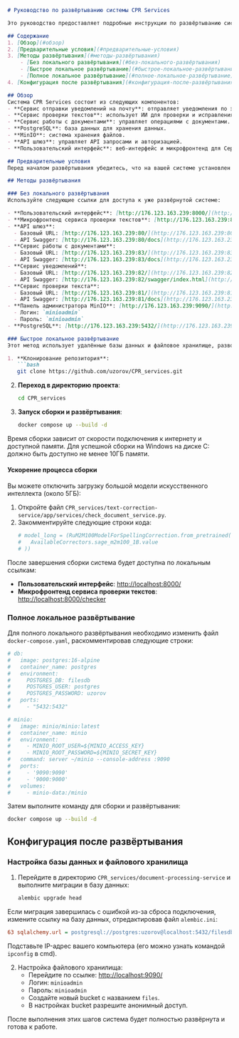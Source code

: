 ```markdown
# Руководство по развёртыванию системы CPR Services

Это руководство предоставляет подробные инструкции по развёртыванию системы CPR Services. В систему входят три основных сервиса: Сервис отправки уведомлений на почту, Сервис проверки текстов с использованием ИИ и Сервис работы с документами. Также в системе используются PostgreSQL для управления базой данных и MinIO для хранения файлов. Сервисы построены по микросервисной архитектуре с API шлюзом для авторизации запросов. Все сервисы, включая пользовательский интерфейс, упакованы в контейнеры Docker.

## Содержание
1. [Обзор](#обзор)
2. [Предварительные условия](#предварительные-условия)
3. [Методы развёртывания](#методы-развёртывания)
    - [Без локального развёртывания](#без-локального-развёртывания)
    - [Быстрое локальное развёртывание](#быстрое-локальное-развёртывание)
    - [Полное локальное развёртывание](#полное-локальное-развёртывание)
4. [Конфигурация после развёртывания](#конфигурация-после-развёртывания)

## Обзор
Система CPR Services состоит из следующих компонентов:
- **Сервис отправки уведомлений на почту**: отправляет уведомления по электронной почте через Outlook.
- **Сервис проверки текстов**: использует ИИ для проверки и исправления текстов.
- **Сервис работы с документами**: управляет операциями с документами.
- **PostgreSQL**: база данных для хранения данных.
- **MinIO**: система хранения файлов.
- **API шлюз**: управляет API запросами и авторизацией.
- **Пользовательский интерфейс**: веб-интерфейс и микрофронтенд для Сервиса проверки текстов.

## Предварительные условия
Перед началом развёртывания убедитесь, что на вашей системе установлен Docker.

## Методы развёртывания

### Без локального развёртывания
Используйте следующие ссылки для доступа к уже развёрнутой системе:

- **Пользовательский интерфейс**: [http://176.123.163.239:8000/](http://176.123.163.239:8000/)
- **Микрофронтенд сервиса проверки текстов**: [http://176.123.163.239:8000/checker](http://176.123.163.239:8000/checker)
- **API шлюз**:
  - Базовый URL: [http://176.123.163.239:80/](http://176.123.163.239:80/)
  - API Swagger: [http://176.123.163.239:80/docs](http://176.123.163.239:80/docs)
- **Сервис работы с документами**:
  - Базовый URL: [http://176.123.163.239:83/](http://176.123.163.239:83/)
  - API Swagger: [http://176.123.163.239:83/docs](http://176.123.163.239:83/docs)
- **Сервис уведомлений**:
  - Базовый URL: [http://176.123.163.239:82/](http://176.123.163.239:82/)
  - API Swagger: [http://176.123.163.239:82/swagger/index.html](http://176.123.163.239:82/swagger/index.html)
- **Сервис проверки текста**:
  - Базовый URL: [http://176.123.163.239:81/](http://176.123.163.239:81/)
  - API Swagger: [http://176.123.163.239:81/docs](http://176.123.163.239:81/docs)
- **Панель администратора MinIO**: [http://176.123.163.239:9090/](http://176.123.163.239:9090/)
  - Логин: `minioadmin`
  - Пароль: `minioadmin`
- **PostgreSQL**: [http://176.123.163.239:5432/](http://176.123.163.239:5432/)

### Быстрое локальное развёртывание
Этот метод использует удалённые базы данных и файловое хранилище, разворачивая только сервисы локально.

1. **Клонирование репозитория**:
   ```bash
   git clone https://github.com/uzorov/CPR_services.git
   ```
2. **Переход в директорию проекта**:
   ```bash
   cd CPR_services
   ```
3. **Запуск сборки и развёртывания**:
   ```bash
   docker compose up --build -d
   ```

Время сборки зависит от скорости подключения к интернету и доступной памяти. Для успешной сборки на Windows на диске C: должно быть доступно не менее 10ГБ памяти.

#### Ускорение процесса сборки
Вы можете отключить загрузку большой модели искусственного интеллекта (около 5ГБ):
1. Откройте файл `CPR_services/text-correction-service/app/services/check_document_service.py`.
2. Закомментируйте следующие строки кода:
   ```python
   # model_long = (RuM2M100ModelForSpellingCorrection.from_pretrained(
   #   AvailableCorrectors.sage_m2m100_1B.value
   # ))
   ```

После завершения сборки система будет доступна по локальным ссылкам:
- **Пользовательский интерфейс**: [http://localhost:8000/](http://localhost:8000/)
- **Микрофронтенд сервиса проверки текстов**: [http://localhost:8000/checker](http://localhost:8000/checker)

### Полное локальное развёртывание
Для полного локального развёртывания необходимо изменить файл `docker-compose.yaml`, раскомментировав следующие строки:
```yaml
# db:
#   image: postgres:16-alpine
#   container_name: postgres
#   environment:
#     POSTGRES_DB: filesdb
#     POSTGRES_USER: postgres
#     POSTGRES_PASSWORD: uzorov
#   ports:
#     - "5432:5432"

# minio:
#   image: minio/minio:latest
#   container_name: minio
#   environment:
#     - MINIO_ROOT_USER=${MINIO_ACCESS_KEY}
#     - MINIO_ROOT_PASSWORD=${MINIO_SECRET_KEY}
#   command: server ~/minio --console-address :9090
#   ports:
#     - '9090:9090'
#     - '9000:9000'
#   volumes:
#     - minio-data:/minio
```

Затем выполните команду для сборки и развёртывания:
```bash
docker compose up --build -d
```

## Конфигурация после развёртывания

### Настройка базы данных и файлового хранилища
1. Перейдите в директорию `CPR_services/document-processing-service` и выполните миграции в базу данных:
   ```bash
   alembic upgrade head
   ```

Если миграция завершилась с ошибкой из-за сброса подключения, измените ссылку на базу данных, отредактировав файл `alembic.ini`:
```ini
63 sqlalchemy.url = postgresql://postgres:uzorov@localhost:5432/filesdb
```
Подставьте IP-адрес вашего компьютера (его можно узнать командой `ipconfig` в cmd).

2. Настройка файлового хранилища:
   - Перейдите по ссылке: [http://localhost:9090/](http://localhost:9090/)
   - Логин: `minioadmin`
   - Пароль: `minioadmin`
   - Создайте новый bucket с названием `files`.
   - В настройках bucket разрешите анонимный доступ.

После выполнения этих шагов система будет полностью развёрнута и готова к работе.
```
